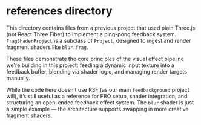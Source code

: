# references directory

This directory contains files from a previous project that used plain Three.js (not React Three Fiber) to implement a ping-pong feedback system. `FragShaderProject` is a subclass of `Project`, designed to ingest and render fragment shaders like `blur.frag`.

These files demonstrate the core principles of the visual effect pipeline we're building in this project: feeding a dynamic input texture into a feedback buffer, blending via shader logic, and managing render targets manually.

While the code here doesn’t use R3F (as our main `feedbackground` project will), it’s still useful as a reference for FBO setup, shader integration, and structuring an open-ended feedback effect system. The `blur` shader is just a simple example — the architecture supports swapping in more creative fragment shaders.
